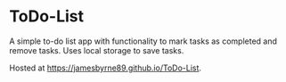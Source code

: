 # ToDo-List
A simple to-do list app with functionality to mark tasks as completed and remove tasks.
Uses local storage to save tasks.

Hosted at https://jamesbyrne89.github.io/ToDo-List.
